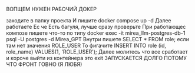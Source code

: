 ВОПЩЕМ НУЖЕН РАБОЧИЙ ДОКЕР

заходите в папку проекта
И пишите
docker compose up -d
Далее работаете 
Ес че
Есть багуля, лучше сразу проверьте
При работающес композе пишете что-то по типу
docker exec -it mirea_llm-postgres-db-1 psql -U postgres -d Mirea_GPT
Внутри пишете SELECT * FROM role;
если там нет значения ROLE_USER
То фигачите INSERT INTO role (id, role_name) VALUES(1, 'ROLE_USER');
Далее молитесь что все сработает и короче выйти из контейнера это exit
ЗАПУСКАЕТСЯ ДОЛГО ПОТОМУ ЧТО ФРОНТ ГОВНО (Я ЛЮБЯ)
